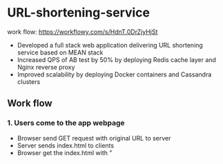 # URL-shortening-service
 work flow: https://workflowy.com/s/HdnT.0DrZjyHjSt
- Developed a full stack web application delivering URL shortening service based on MEAN stack
- Increased QPS of AB test by 50% by deploying Redis cache layer and Nginx reverse proxy
- Improved scalability by deploying Docker containers and Cassandra clusters



## Work flow

### 1. Users come to the app webpage
  - Browser send GET request with original URL to server
  - Server sends index.html to clients
  - Browser get the index.html with "<script src ='angularJS library '> <script src = 'app.js'> <script src = '/public/js/controllers/homeController.js'> in the head tag.
  - Browser again sends request for angularJS library/ js controller files to different servers
  - when browser encounter 'ng-view', it automatically turn to 'ng-router', ask for its view and controller; Again, sends corresponding GET request to fetch sub-view files
  - while browser parse the controller js file, it might do AJAX request to fetch information from server.
### 2. Users use the shortening service
  - input longURL in the input box, and click 'submit'
  - 'submit' fires the onclick funcion to do 2 things:
    - 1. send the longURL to specified URL, ie. POST  to localhost/api/v1/urls
      "Notice: This url is specifically used for rendering short/long URL"
    - 2. jump to new subpage: url.html, using $location.path( "/urls/" + shortURL )
      "Notice: this step is executed after app server responds the POST request in the first step with the calculated shortURL "
  - app server first receive the POST request with longURL, do 2 things:
    - 1. call the urlService to calculate the shortURL, store long/short URL pair in MongoDB
    - 2. send back the shortURL to the app webpage.
      "NOTICE: the shortURL should consist different prefix compared with the current app URL. Because it is created for outside users. So the shortURL should not prefix with /api/v1/.., but with just '/:shortUrl'"
  - after the app webpage getting shortURL, it renders new subview using url.html; Meanwhile, it needs to know the its original longURL for display.
  - Again, in the url.html subview, it sends GET request to the app server to get the longURL
    "Notice: This step could be simplified by just passing the longURL from the first subview to the second subview creating a service or using the $rootScope"
  - Now, in the new subview, the longURL and shortURL pair can be displayed
### 3. Visitors browse the shortURL from outside of the app webpage with 'localhost/:shortUrl'
  - the shortURL is just clicked from various browsers/ machines/ from different IP/ countries, at different time
  - when shortURL is clicked, it sends GET request 'localhost/:shortUrl' to the app server.
  - the app sever call the urlService to get the longURL from the shortURL, and redirect users to the original long URL
### 4. Information statistics
  - we want to record the total number of clicks / their browsers/ machine brands/ their IP/ countries/ timestamp. And display them in the app webpage.
  - So first we need add more elements in the url.html subview in the frontend; And update those information in the backend.
    - 1. updating the info each time the shortURL is clicked. And then store them in the MongoDB
    - 2. when app webpage is clicked, make AJAX call to the app server, let it get the info from MongoDB, and then send back to frontend
  - since all these clicks directly send GET request to 'localhost/:shortURL', which is handled by redirect.js. Thus, we here need a statistic service to update these info.
  - here we need the one of Express modules: Express-useragent to extract the information from the request
  - In the statistic service, we use the express-useragent to get the info, and then store them in the MongoDB database with a new schema.
### 5. app server's functions:
  - 1st function: handle app webpage request
  - 2nd function: handle outside's request
  - difference: clients shortURL request vs. app shortURL request
    - clients 点击 shortURL时候，nodeJS会根据express的route进行该shortURL的redirect
      "【注意】这些shortURL并不是从本网页点击的，而是从外部电脑访问该shortURL的"
    - app frontPage请求shortURL时候，其实是给用户一个查看数据的方式，只有他输入原始URL，才能得到相应的shortURL，才能查到相应的访问信息
      "【注意】该shortURL是从本网页访问的"
  - route has to cover all the cases, including browsers send GET request to get its static resources. Thus, the route has to declare the "/public " path and its corresponding Router.
